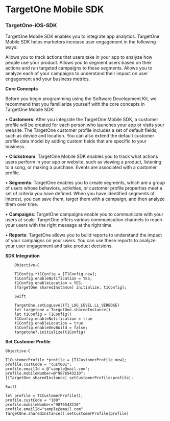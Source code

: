 # **TargetOne Mobile SDK**

### TargetOne-iOS-SDK

TargetOne Mobile SDK enables you to integrate app analytics. TargetOne Mobile SDK helps marketers increase user engagement in the following ways:

Allows you to track actions that users take in your app to analyze how people use your product.
Allows you to segment users based on their actions and run targeted campaigns to these segments.
Allows you to analyze each of your campaigns to understand their impact on user engagement and your business metrics.

**Core Concepts**

Before you begin programming using the Software Development Kit, we recommend that you familiarize yourself with the core concepts in TargetOne Mobile SDK:

• **Customers**: After you integrate the TargetOne Mobile SDK, a customer profile will be created for each person who launches your app or visits your website. The TargetOne customer profile includes a set of default fields, such as device and location. You can also extend the default customer profile data model by adding custom fields that are specific to your business.

• **Clickstream**: TargetOne Mobile SDK enables you to track what actions users perform in your app or website, such as viewing a product, listening to a song, or making a purchase. Events are associated with a customer profile.

• **Segments**: TargetOne enables you to create segments, which are a group of users whose behaviors, activities, or customer profile properties meet a set of criteria you have defined. When you have identified segments of interest, you can save them, target them with a campaign, and then analyze them over time.

• **Campaigns**: TargetOne campaigns enable you to communicate with your users at scale. TargetOne offers various communication channels to reach your users with the right message at the right time.

• **Reports**: TargetOne allows you to build reports to understand the impact of your campaigns on your users. You can use these reports to analyze your user engagement and take product decisions.


**SDK Integration**
        
        Objective-C
        
        T1Config *t1Config = [T1Config new];
        t1Config.enableNotification = YES;
        t1Config.enableLocation = YES;
        [TargetOne sharedInstance] initialize: t1Config];
        
        Swift
        
        TargetOne.setLogLevel(T1_LOG_LEVEL.LL_VERBOSE)
        let targetone = TargetOne.sharedInstance()
        let t1Config = T1Config()
        t1Config.enableNotification = true
        t1Config.enableLocation = true
        t1Config.enableDevBuild = false;
        targetone?.initialize(t1Config)
  
  **Set Customer Profile**
  
    Objective-C
    
    T1CustomerProfile *profile = [T1CustomerProfile new];
    profile.custCode = "cust001"; 
    profile.emailId = @"sample@mail.com"; 
    profile.mobileNumber=@"9876543210";
    [[TargetOne sharedInstance] setCustomerProfile:profile];
    
    Swift
    
    let profile = T1CustomerProfile();
    profile.custCode = "100"
    profile.mobileNumber="9876543210" 
    profile.emailId="sample@email.com" 
    TargetOne.sharedInstance().setCustomerProfile(profile)
   
         
        
